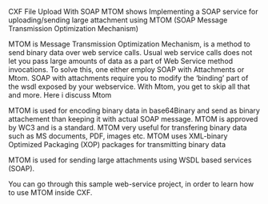 CXF File Upload With SOAP MTOM shows Implementing a SOAP service for uploading/sending large attachment using MTOM (SOAP Message Transmission Optimization Mechanism)

MTOM is Message Transmission Optimization Mechanism, is a method to send binary data over web service calls.  Usual web service calls does not let you pass large amounts of data as a part of Web Service method invocations. To solve this, one either employ SOAP with Attachments or Mtom. SOAP with attachments require you to modify the ‘binding’ part of the wsdl exposed by your webservice. With Mtom, you get to skip all that and more. Here i discuss Mtom

MTOM is used for encoding binary data in base64Binary and send as binary attachement than keeping it with actual SOAP message. MTOM is approved by WC3 and is a standard. MTOM very useful for transfering binary data such as MS documents, PDF, images etc. MTOM uses XML-binary Optimized Packaging (XOP) packages for transmitting binary data

MTOM is used for sending large attachments using WSDL based services (SOAP).

You can go through this sample web-service project, in order to learn how to use MTOM inside CXF.